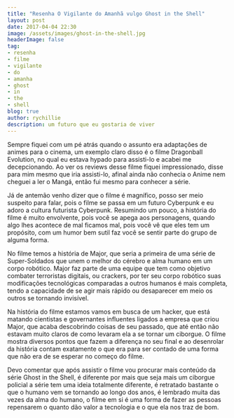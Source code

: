 ```yaml
---
title: "Resenha O Vigilante do Amanhã vulgo Ghost in the Shell"
layout: post
date: 2017-04-04 22:30
image: /assets/images/ghost-in-the-shell.jpg
headerImage: false
tag:
- resenha
- filme
- vigilante
- do
- amanha
- ghost
- in
- the
- shell
blog: true
author: rychillie
description: um futuro que eu gostaria de viver
---
```

<script async src="//pagead2.googlesyndication.com/pagead/js/adsbygoogle.js"></script>
<!-- Final_texto_okgnow -->
<ins class="adsbygoogle"
     style="display:block"
     data-ad-client="ca-pub-7837358846130941"
     data-ad-slot="9265933715"
     data-ad-format="auto"></ins>
<script>
(adsbygoogle = window.adsbygoogle || []).push({});
</script>

Sempre fiquei com um pé atrás quando o assunto era adaptações de animes para o cinema, um exemplo claro disso é o filme Dragonball Evolution, no qual eu estava hypado para assisti-lo e acabei me decepcionando. Ao ver os reviews desse filme fiquei impressionado, disse para mim mesmo que iria assisti-lo, afinal ainda não conhecia o Anime nem cheguei a ler o Mangá, então fui mesmo para conhecer a série.

Já de antemão venho dizer que o filme é magnífico, posso ser meio suspeito para falar, pois o filme se passa em um futuro Cyberpunk e eu adoro a cultura futurista Cyberpunk. Resumindo um pouco, a história do filme é muito envolvente, pois você se apega aos personagens, quando algo lhes acontece de mal ficamos mal, pois você vê que eles tem um propósito, com um humor bem sutil faz você se sentir parte do grupo de alguma forma.

No filme temos a história de Major, que seria a primeira de uma série de Super-Soldados que unem o melhor do cérebro e alma humano em um corpo robótico. Major faz parte de uma equipe que tem como objetivo combater terroristas digitais, ou crackers, por ter seu corpo robótico suas modificações tecnológicas comparadas a outros humanos é mais completa, tendo a capacidade de se agir mais rápido ou desaparecer em meio os outros se tornando invisível.

Na história do filme estamos vamos em busca de um hacker, que está matando cientistas e governantes influentes ligados a empresa que criou Major, que acaba descobrindo coisas de seu passado, que até então não estavam muito claros de como levaram ela a se tornar um ciborgue. O filme mostra diversos pontos que fazem a diferença no seu final e ao desenrolar da história contam exatamente o que era para ser contado de uma forma que não era de se esperar no começo do filme.

Devo comentar que após assistir o filme vou procurar mais conteúdo da série Ghost in the Shell, é diferente por mais que seja mais um ciborgue policial a série tem uma ideia totalmente diferente, é retratado bastante o que o humano vem se tornando ao longo dos anos, é lembrado muita das vezes da alma do humano, o filme em si é uma forma de fazer as pessoas repensarem o quanto dão valor a tecnologia e o que ela nos traz de bom.
